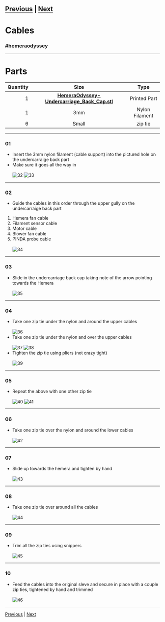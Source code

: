 [Previous](07_Extruder.md) | [Next](09_Printer_Assembly.md)  
---
# Cables
### #hemeraodyssey
---
# Parts  
|Quantity|Size|Type|
|---:|:---:|:---:|
|1|[**HemeraOdyssey-Undercarriage_Back_Cap.stl**](../HemeraOdyssey_STLs_BETA/HemeraOdyssey-Undercarriage_Back_Cap.stl)|Printed Part|
|1|3mm|Nylon Filament|
|6|Small|zip tie|
---
### 01
* Insert the 3mm nylon filament (cable support) into the pictured hole on the undercarraige back part
* Make sure it goes all the way in<br>  
![32](../img/Extruder_Assembly/32.jpg)
![33](../img/Extruder_Assembly/33.jpg)
---
### 02
* Guide the cables in this order through the upper gully on the undercarraige back part
1. Hemera fan cable
2. Filament sensor cable
3. Motor cable
4. Blower fan cable
5. PINDA probe cable<br>  
![34](../img/Extruder_Assembly/34.jpg)
---
### 03
* Slide in the undercarriage back cap taking note of the arrow pointing towards the Hemera<br>  
![35](../img/Extruder_Assembly/35.jpg)
---
### 04
* Take one zip tie under the nylon and around the upper cables<br>  
![36](../img/Extruder_Assembly/36.jpg) 
* Take one zip tie under the nylon and over the upper cables<br>  
![37](../img/Extruder_Assembly/37.jpg) 
![38](../img/Extruder_Assembly/38.jpg)
* Tighten the zip tie using pliers (not crazy tight)<br>  
![39](../img/Extruder_Assembly/39.jpg)
---
### 05
* Repeat the above with one other zip tie<br>  
![40](../img/Extruder_Assembly/40.jpg)
![41](../img/Extruder_Assembly/41.jpg)
---
### 06
* Take one zip tie over the nylon and around the lower cables<br>  
![42](../img/Extruder_Assembly/42.jpg)
---
### 07
* Slide up towards the hemera and tighten by hand<br>  
![43](../img/Extruder_Assembly/43.jpg)
---
### 08
* Take one zip tie over around all the cables<br>  
![44](../img/Extruder_Assembly/44.jpg)
---
### 09
* Trim all the zip ties using snippers<br>  
![45](../img/Extruder_Assembly/45.jpg)
---
### 10
* Feed the cables into the original sleve and secure in place with a couple zip ties, tightened by hand and trimmed<br>  
![46](../img/Extruder_Assembly/46.jpg)
---
[Previous](07_Extruder.md) | [Next](09_Printer_Assembly.md)   
